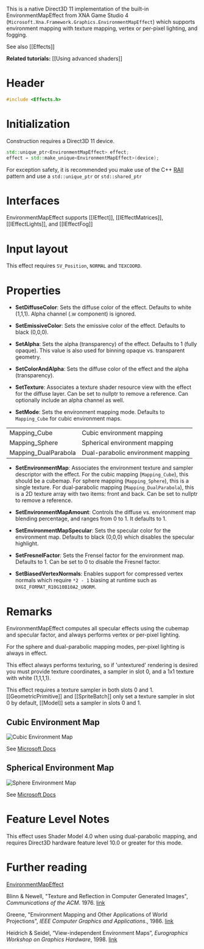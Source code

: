 This is a native Direct3D 11 implementation of the built-in EnvironmentMapEffect from XNA Game Studio 4 (``Microsoft.Xna.Framework.Graphics.EnvironmentMapEffect``) which supports environment mapping with texture mapping, vertex or per-pixel lighting, and fogging.

See also [[Effects]]

**Related tutorials:** [[Using advanced shaders]]

# Header
```cpp
#include <Effects.h>
```

# Initialization
Construction requires a Direct3D 11 device.

```cpp
std::unique_ptr<EnvironmentMapEffect> effect;
effect = std::make_unique<EnvironmentMapEffect>(device);
```

For exception safety, it is recommended you make use of the C++ [RAII](http://en.wikipedia.org/wiki/Resource_Acquisition_Is_Initialization) pattern and use a ``std::unique_ptr`` or ``std::shared_ptr``

# Interfaces

EnvironmentMapEffect supports [[IEffect]], [[IEffectMatrices]], [[IEffectLights]], and [[IEffectFog]]

# Input layout
This effect requires ``SV_Position``, ``NORMAL`` and ``TEXCOORD``.

# Properties

* **SetDiffuseColor**: Sets the diffuse color of the effect. Defaults to white (1,1,1). Alpha channel (.w component) is ignored.

* **SetEmissiveColor**: Sets the emissive color of the effect. Defaults to black (0,0,0).

* **SetAlpha**: Sets the alpha (transparency) of the effect. Defaults to 1 (fully opaque). This value is also used for binning opaque vs. transparent geometry.

* **SetColorAndAlpha**: Sets the diffuse color of the effect and the alpha (transparency).

* **SetTexture**: Associates a texture shader resource view with the effect for the diffuse layer. Can be set to nullptr to remove a reference. Can optionally include an alpha channel as well.

* **SetMode**: Sets the environment mapping mode. Defaults to ``Mapping_Cube`` for cubic environment maps.

<table>
 <tr>
 <td>Mapping_Cube</td><td>Cubic environment mapping</td>
 </tr>
 <tr>
 <td>Mapping_Sphere</td><td>Spherical environment mapping</td>
 </tr>
 <tr>
 <td>Mapping_DualParabola</td><td>Dual-parabolic environment mapping</td>
 </tr>
</table>

* **SetEnvironmentMap**: Associates the environment texture and sampler descriptor with the effect. For the cubic mapping (``Mapping_Cube``), this should be a cubemap. For sphere mapping (``Mapping_Sphere``), this is a single texture. For dual-parabolic mapping (``Mapping_DualParabola``), this is a 2D texture array with two items: front and back. Can be set to nullptr to remove a reference.

* **SetEnvironmentMapAmount**: Controls the diffuse vs. environment map blending percentage, and ranges from 0 to 1. It defaults to 1.

* **SetEnvironmentMapSpecular**: Sets the specular color for the environment map. Defaults to black (0,0,0) which disables the specular highlight.

* **SetFresnelFactor**: Sets the Frensel factor for the environment map. Defaults to 1. Can be set to 0 to disable the Fresnel factor.

* **SetBiasedVertexNormals**: Enables support for compressed vertex normals which require ``*2 - 1`` biasing at runtime such as ``DXGI_FORMAT_R10G10B10A2_UNORM``.

# Remarks
EnvironmentMapEffect computes all specular effects using the cubemap and specular factor, and always performs vertex or per-pixel lighting.

For the sphere and dual-parabolic mapping modes, per-pixel lighting is always in effect.

This effect always performs texturing, so if 'untextured' rendering is desired you must provide texture coordinates, a sampler in slot 0, and a 1x1 texture with white (1,1,1,1).

This effect requires a texture sampler in both slots 0 and 1. [[GeometricPrimitive]] and [[SpriteBatch]] only set a texture sampler in slot 0 by default, [[Model]] sets a sampler in slots 0 and 1.

## Cubic Environment Map

![Cubic Environment Map](https://github.com/Microsoft/DirectXTK/wiki/images/cubicenvmap.png)

See [Microsoft Docs](https://docs.microsoft.com/en-us/windows/win32/direct3d9/cubic-environment-mapping)

## Spherical Environment Map

![Sphere Environment Map](https://github.com/Microsoft/DirectXTK/wiki/images/sphereenvmap.png)

See [Microsoft Docs](https://docs.microsoft.com/en-us/windows/win32/direct3d9/spherical-environment-mapping)

# Feature Level Notes

This effect uses Shader Model 4.0 when using dual-parabolic mapping, and requires Direct3D hardware feature level 10.0 or greater for this mode.

# Further reading

[EnvironmentMapEffect]( http://www.shawnhargreaves.com/blog/environmentmapeffect.html)

Blinn & Newell, "Texture and Reflection in Computer Generated Images", _Communications of the ACM_. 1976.
[link](https://www.microsoft.com/en-us/research/wp-content/uploads/1976/10/p542-blinn.pdf)

Greene, "Environment Mapping and Other Applications of World Projections", _IEEE Computer Graphics and Applications_., 1986. [link](https://ieeexplore.ieee.org/document/4056759)

Heidrich & Seidel, “View-independent Environment Maps”, _Eurographics Workshop on Graphics Hardware_, 1998. [link](https://diglib.eg.org/bitstream/handle/10.2312/EGGH.EGGH98.039-045/039-045.pdf)


